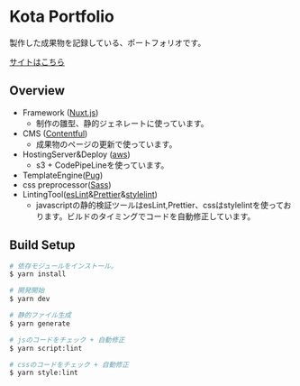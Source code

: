 # Kota Portfolio

製作した成果物を記録している、ポートフォリオです。

[サイトはこちら](http://w-neon.com)


## Overview

* Framework ([Nuxt.js](https://nuxtjs.org))
  * 制作の雛型、静的ジェネレートに使っています。
* CMS ([Contentful](https://www.contentful.com/))
  * 成果物のページの更新で使っています。
* HostingServer&Deploy ([aws](https://aws.amazon.com/jp/))
  * s3 + CodePipeLineを使っています。
* TemplateEngine([Pug](https://github.com/pugjs/pug))
* css preprocessor([Sass](https://sass-lang.com/))
* LintingTool([esLint](https://eslint.org/)&[Prettier](https://github.com/prettier/prettier)&[stylelint](https://stylelint.io/))
  * javascriptの静的検証ツールはesLint,Prettier、cssはstylelintを使っております。ビルドのタイミングでコードを自動修正しています。

## Build Setup

```bash
# 依存モジュールをインストール。
$ yarn install

# 開発開始
$ yarn dev

# 静的ファイル生成
$ yarn generate

# jsのコードをチェック + 自動修正
$ yarn script:lint

# cssのコードをチェック + 自動修正
$ yarn style:lint
```
